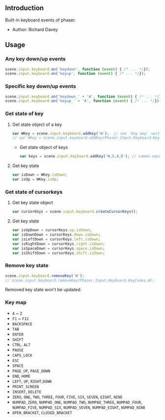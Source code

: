 ## Introduction

Built-in keyboard events of phaser.

- Author: Richard Davey

## Usage

### Any key down/up events

```javascript
scene.input.keyboard.on('keydown', function (event) { /* ... */});
scene.input.keyboard.on('keyup', function (event) { /* ... */});
```

### Specific key down/up events

```javascript
scene.input.keyboard.on('keydown_' + 'A', function (event) { /* ... */});
scene.input.keyboard.on('keyup_' + 'A', function (event) { /* ... */});
```

### Get state of key

1. Get state object of a key
    ```javascript
    var WKey = scene.input.keyboard.addKey('W');  // see `Key map` section
    // var WKey = scene.input.keyboard.addKey(Phaser.Input.Keyboard.KeyCodes.W);
    ```
    - Get state object of keys
        ```javascript
        var keys = scene.input.keyboard.addKey('W,S,A,D'); // comma-separated string
        ```
1. Get key state
    ```javascript
    var isDown = WKey.isDown;
    var isUp = WKey.isUp;
    ```

### Get state of cursorkeys

1. Get key state object
    ```javascript
    var cursorKeys = scene.input.keyboard.createCursorKeys();
    ```
1. Get key state
    ```javascript
    var isUpDown = cursorKeys.up.isDown;
    var isDownDown = cursorKeys.down.isDown;
    var isLeftDown = cursorKeys.left.isDown;
    var isRightDown = cursorKeys.right.isDown;
    var isSpaceDown = cursorKeys.space.isDown;
    var isShiftDown = cursorKeys.shift.isDown;
    ```

### Remove key state

```javascript
scene.input.keyboard.removeKey('W');
// scene.input.keyboard.removeKey(Phaser.Input.Keyboard.KeyCodes.W);
```

Removed key state won't be updated.

### Key map

- `A` ~ `Z`
- `F1` ~ `F12`
- `BACKSPACE`
- `TAB`
- `ENTER`
- `SHIFT`
- `CTRL`. `ALT`
- `PAUSE`
- `CAPS_LOCK`
- `ESC`
- `SPACE`
- `PAGE_UP`, `PAGE_DOWN`
- `END`, `HOME`
- `LEFT`, `UP`, `RIGHT`,`DOWN`
- `PRINT_SCREEN`
- `INSERT`, `DELETE`
- `ZERO`, `ONE`, `TWO`, `THREE`, `FOUR`, `FIVE`, `SIX`, `SEVEN`, `EIGHT`, `NINE`
- `NUMPAD_ZERO`, `NUMPAD_ONE`, `NUMPAD_TWO`, `NUMPAD_THREE`, `NUMPAD_FOUR`, `NUMPAD_FIVE`, `NUMPAD_SIX`, `NUMPAD_SEVEN`, `NUMPAD_EIGHT`, `NUMPAD_NINE`
- `OPEN_BRACKET`, `CLOSED_BRACKET`